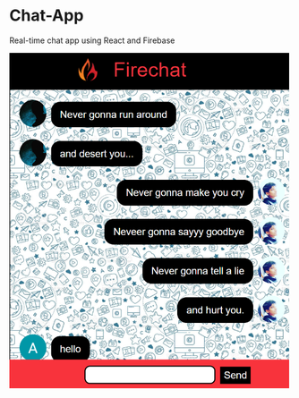 # Chat-App

Real-time chat app using React and Firebase

<img src="./firechat/src/images/ss3.png" alt="Firechat App" width="500" height="600">

